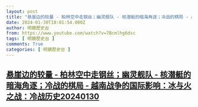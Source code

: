 ```yaml
---
layout: post
title: "悬崖边的较量 - 柏林空中走钢丝；幽灵舰队 - 核潜艇的暗海角逐；冷战的棋局 - 越南战争的国际影响：冰与火之战：冷战历史20240130"
date: 2024-01-30T18:01:54.000Z
author: 明鏡歷史台
from: https://www.youtube.com/watch?v=7Bcmlhg6dsc
tags: [ 明鏡歷史台 ]
comments: True
categories: [ 明鏡歷史台 ]
---
```

<!--1706637714000-->
[悬崖边的较量 - 柏林空中走钢丝；幽灵舰队 - 核潜艇的暗海角逐；冷战的棋局 - 越南战争的国际影响：冰与火之战：冷战历史20240130](https://www.youtube.com/watch?v=7Bcmlhg6dsc)
------

<div>

</div>
